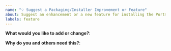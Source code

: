 ```yaml
---
name: "💡 Suggest a Packaging/Installer Improvement or Feature"
about: Suggest an enhancement or a new feature for installing the Portmaster
labels: feature
---
```


**What would you like to add or change?**:



**Why do you and others need this?**:


